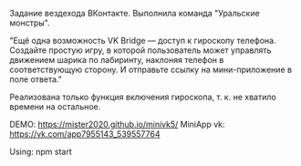 Задание вездехода ВКонтакте. Выполнила команда "Уральские монстры".

"Ещё одна возможность VK Bridge — доступ к гироскопу телефона. Создайте простую игру, в которой пользователь может управлять движением шарика по лабиринту, наклоняя телефон в соответствующую сторону. И отправьте ссылку на мини-приложение в поле ответа."

Реализована только функция включения гироскопа, т. к. не хватило времени на остальное.

DEMO: https://mister2020.github.io/minivk5/
MiniApp vk: https://vk.com/app7955143_539557764

Using:
npm start

